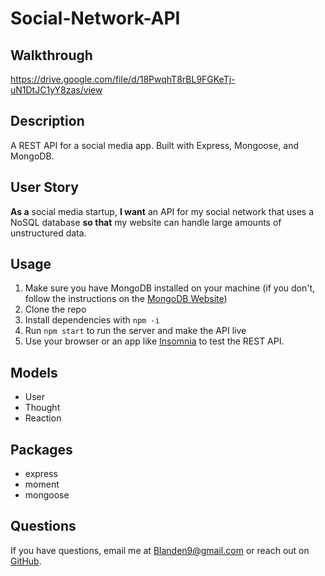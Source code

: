 # Social-Network-API

## Walkthrough
https://drive.google.com/file/d/18PwqhT8rBL9FGKeTj-uN1DtJC1yY8zas/view
## Description
A REST API for a social media app. Built with Express, Mongoose, and MongoDB.
## User Story
**As a** social media startup, **I want** an API for my social network that uses a NoSQL database **so that** my website can handle large amounts of unstructured data.
## Usage
1. Make sure you have MongoDB installed on your machine (if you don't, follow the instructions on the [MongoDB Website](https://docs.mongodb.com/manual/installation/))
2. Clone the repo
3. Install dependencies with `npm -i`
4. Run `npm start` to run the server and make the API live
5. Use your browser or an app like [Insomnia](https://insomnia.rest/) to test the REST API.

## Models
- User
- Thought
- Reaction 
## Packages
- express
- moment
- mongoose
## Questions
If you have questions, email me at [Blanden9@gmail.com](mailto:vlane0593@gmail.com) or reach out on [GitHub](https://github.com/blanden-hub).